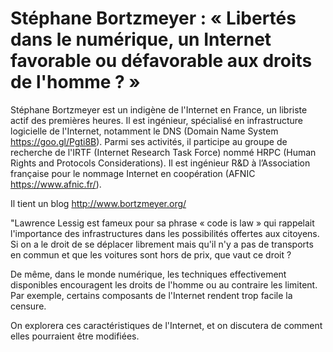 # Stéphane Bortzmeyer : « Libertés dans le numérique, un Internet favorable ou défavorable aux droits de l'homme ? »

Stéphane Bortzmeyer est un indigène de l'Internet en France, un libriste actif des premières heures. Il est ingénieur, spécialisé en infrastructure logicielle de l'Internet, notamment le DNS (Domain Name System https://goo.gl/Pgti8B). Parmi ses activités, il participe au groupe de recherche de l'IRTF (Internet Research Task Force) nommé HRPC (Human Rights and Protocols Considerations). Il est ingénieur R&D à l’Association française pour le nommage Internet en coopération (AFNIC https://www.afnic.fr/).

Il tient un blog http://www.bortzmeyer.org/

"Lawrence Lessig est fameux pour sa phrase « code is law » qui rappelait l'importance des infrastructures dans les possibilités offertes aux citoyens. Si on a le droit de se déplacer librement mais qu'il n'y a pas de transports en commun et que les voitures sont hors de prix, que vaut ce droit ?

De même, dans le monde numérique, les techniques effectivement disponibles encouragent les droits de l'homme ou au contraire les limitent. Par exemple, certains composants de l'Internet rendent trop facile la censure.

On explorera ces caractéristiques de l'Internet, et on discutera de comment elles pourraient être modifiées.

